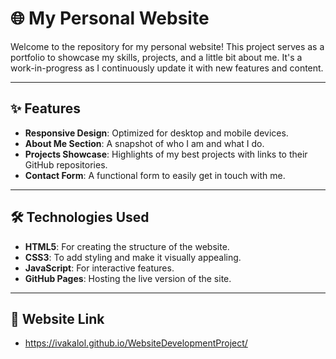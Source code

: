# 🌐 My Personal Website

Welcome to the repository for my personal website! This project serves as a portfolio to showcase my skills, projects, and a little bit about me. It's a work-in-progress as I continuously update it with new features and content.

---

## ✨ Features

- **Responsive Design**: Optimized for desktop and mobile devices.
- **About Me Section**: A snapshot of who I am and what I do.
- **Projects Showcase**: Highlights of my best projects with links to their GitHub repositories.
- **Contact Form**: A functional form to easily get in touch with me.

---

## 🛠️ Technologies Used

- **HTML5**: For creating the structure of the website.  
- **CSS3**: To add styling and make it visually appealing.  
- **JavaScript**: For interactive features.  
- **GitHub Pages**: Hosting the live version of the site.

---

## 🚀 Website Link
- https://ivakalol.github.io/WebsiteDevelopmentProject/



